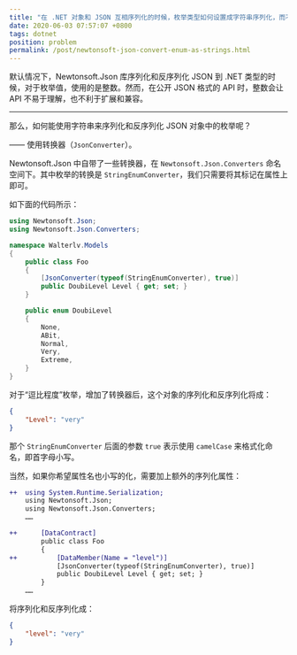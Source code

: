 ```yaml
---
title: "在 .NET 对象和 JSON 互相序列化的时候，枚举类型如何设置成字符串序列化，而不是整型？"
date: 2020-06-03 07:57:07 +0800
tags: dotnet
position: problem
permalink: /post/newtonsoft-json-convert-enum-as-strings.html
---
```


默认情况下，Newtonsoft.Json 库序列化和反序列化 JSON 到 .NET 类型的时候，对于枚举值，使用的是整数。然而，在公开 JSON 格式的 API 时，整数会让 API 不易于理解，也不利于扩展和兼容。

---

那么，如何能使用字符串来序列化和反序列化 JSON 对象中的枚举呢？

—— 使用转换器（`JsonConverter`）。

Newtonsoft.Json 中自带了一些转换器，在 `Newtonsoft.Json.Converters` 命名空间下。其中枚举的转换是 `StringEnumConverter`，我们只需要将其标记在属性上即可。

如下面的代码所示：

```csharp
using Newtonsoft.Json;
using Newtonsoft.Json.Converters;

namespace Walterlv.Models
{
    public class Foo
    {
        [JsonConverter(typeof(StringEnumConverter), true)]
        public DoubiLevel Level { get; set; }
    }

    public enum DoubiLevel
    {
        None,
        ABit,
        Normal,
        Very,
        Extreme,
    }
}
```

对于“逗比程度”枚举，增加了转换器后，这个对象的序列化和反序列化将成：

```json
{
    "Level": "very"
}
```

那个 `StringEnumConverter` 后面的参数 `true` 表示使用 `camelCase` 来格式化命名，即首字母小写。

当然，如果你希望属性名也小写的化，需要加上额外的序列化属性：

```diff
++  using System.Runtime.Serialization;
    using Newtonsoft.Json;
    using Newtonsoft.Json.Converters;
    ……

++      [DataContract]
        public class Foo
        {
++          [DataMember(Name = "level")]
            [JsonConverter(typeof(StringEnumConverter), true)]
            public DoubiLevel Level { get; set; }
        }
    ……
```

将序列化和反序列化成：

```json
{
    "level": "very"
}
```

